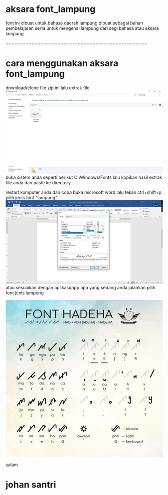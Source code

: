 # aksara font_lampung
font ini dibuat untuk bahasa daerah lampung
dibuat sebagai bahan pembelajaran serta untuk mengenal lampung dari segi bahasa atau aksara lampung

=================================================
# cara menggunakan aksara font_lampung

download/clone file zip ini lalu extrak file
![alt text](https://github.com/johansantri/font_lampung/blob/master/directory.jpg?raw=true)
buka sistem anda seperti berikut C:\Windows\Fonts lalu kopikan hasil extrak file anda dan paste ke directory .

restart komputer anda dan coba buka microsoft word lalu tekan ctrl+shift+p pilih jenis font "lampung" 
![alt text](https://github.com/johansantri/font_lampung/blob/master/cara.jpg?raw=true)
atau sesuaikan dengan aplikasi/app apa yang sedang anda jalankan pilih font jenis lampung


![alt text](https://github.com/johansantri/font_lampung/blob/master/adn_Hadeha%20Bold/preview.jpg?raw=true)


 salam
# johan santri

